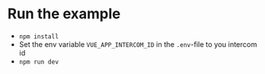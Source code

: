 # Run the example

- `npm install`
- Set the env variable `VUE_APP_INTERCOM_ID` in the `.env`-file to you intercom id
- `npm run dev`
